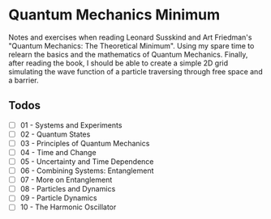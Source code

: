 # Quantum Mechanics Minimum
Notes and exercises when reading Leonard Susskind and Art Friedman's "Quantum Mechanics: The Theoretical Minimum". Using my spare time to relearn the basics and the mathematics of Quantum Mechanics. Finally, after reading the book, I should be able to create a simple 2D grid simulating the wave function of a particle traversing through free space and a barrier.

## Todos
- [ ] 01 - Systems and Experiments
- [ ] 02 - Quantum States
- [ ] 03 - Principles of Quantum Mechanics
- [ ] 04 - Time and Change
- [ ] 05 - Uncertainty and Time Dependence
- [ ] 06 - Combining Systems: Entanglement
- [ ] 07 - More on Entanglement
- [ ] 08 - Particles and Dynamics
- [ ] 09 - Particle Dynamics
- [ ] 10 - The Harmonic Oscillator